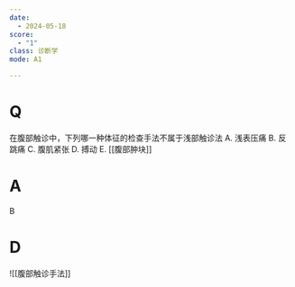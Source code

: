 ```yaml
---
date:
  - 2024-05-18
score:
  - "1"
class: 诊断学
mode: A1

---
```

# Q
在腹部触诊中，下列哪一种体征的检查手法不属于浅部触诊法
A. 浅表压痛 
B. 反跳痛 
C. 腹肌紧张
D. 搏动 
E. [[腹部肿块]]

# A

B


# D
![[腹部触诊手法]]